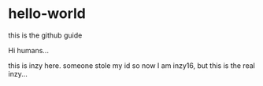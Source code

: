 # hello-world
this is the github guide


Hi humans...

this is inzy here. someone stole my id so now I am inzy16, but this is the real inzy...
